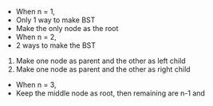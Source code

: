 - When n = 1,
- Only 1 way to make BST
- Make the only node as the root
- When n = 2,
- 2 ways to make the BST
1. Make one node as parent and the other as left child
2. Make one node as parent and the other as right child
- When n = 3,
- Keep the middle node as root, then remaining are n-1 and